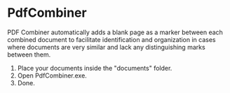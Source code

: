 # PdfCombiner
PDF Combiner automatically adds a blank page as a marker between each combined document to facilitate identification and organization in cases where documents are very similar and lack any distinguishing marks between them.

1. Place your documents inside the "documents" folder.
2. Open PdfCombiner.exe.
3. Done.
